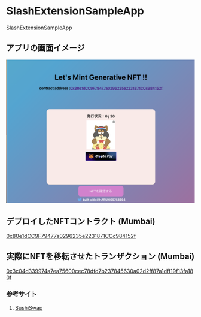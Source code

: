 # SlashExtensionSampleApp

SlashExtensionSampleApp

## アプリの画面イメージ

![](./docs/init.png)

## デプロイしたNFTコントラクト (Mumbai)

[0x80e1dCC9F79477a0296235e2231871CCc984152f](https://mumbai.polygonscan.com/address/0x80e1dCC9F79477a0296235e2231871CCc984152f)

## 実際にNFTを移転させたトランザクション (Mumbai)

[0x3c04d339974a7ea75600cec78dfd7b237845630a02d2ff87a1dff19f13fa180f](https://mumbai.polygonscan.com/tx/0x3c04d339974a7ea75600cec78dfd7b237845630a02d2ff87a1dff19f13fa180f)

### 参考サイト

1. [SushiSwap](https://app.sushi.com/swap?inputCurrency=ETH&outputCurrency=0x3813e82e6f7098b9583FC0F33a962D02018B6803&chainId=80001)